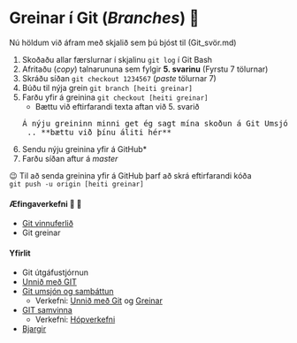# Greinar í Git (_Branches_) :deciduous_tree:

Nú höldum við áfram með skjalið sem þú bjóst til (Git_svör.md)
1. Skoðaðu allar færslurnar í skjalinu ```git log``` í Git Bash 
2. Afritaðu (*copy*) talnarununa sem fylgir **5. svarinu** (Fyrstu 7 tölurnar)
3. Skráðu síðan ```git checkout 1234567``` (*paste* tölurnar 7)
4. Búðu til nýja grein ```git branch [heiti greinar]``` 
5. Farðu yfir á greinina ```git checkout [heiti greinar]```
	* Bættu við eftirfarandi texta aftan við 5. svarið
	<pre>Á nýju greininn minni get ég sagt mína skoðun á Git Umsjónarkerfinu...<br> .. **bættu við þínu áliti hér**  </pre>
6. Sendu nýju greinina yfir á GitHub*
7. Farðu síðan aftur á *master*

:wink: Til að senda greinina yfir á GitHub þarf að skrá eftirfarandi kóða  
```git push -u origin [heiti greinar]```

#### Æfingaverkefni :running: :running:
* [Git vinnuferlið](Vinnuferli.md)
* Git greinar

#### Yfirlit
* Git útgáfustjórnun
* [Unnið með GIT](Git.md)
* [Git umsjón og samþáttun](Umsjón.md)
	* Verkefni: [Unnið með Git](Vinnuferli.md) og [Greinar](Greinar.md)
* [GIT samvinna](Samvinna.md)
	* Verkefni: [Hópverkefni](Hópverkefnavinna.md)
* [Bjargir](Bjargir.md)